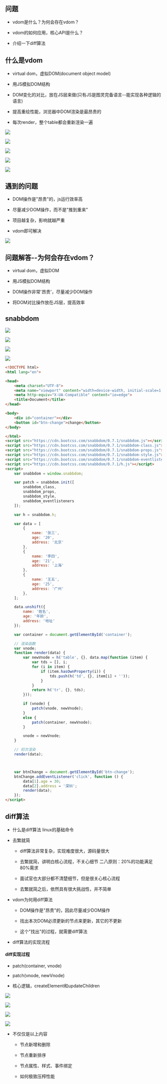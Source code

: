## 问题

* vdom是什么？为何会存在vdom？

* vdom的如何应用，核心API是什么？

* 介绍一下diff算法



## 什么是vdom

* virtual dom，虚拟DOM(document object model)

* 用JS模拟DOM结构

* DOM变化的对比，放在JS层来做\(只有JS是图灵完备语言--能实现各种逻辑的语言\)

* 提高重绘性能，浏览器中DOM渲染是最昂贵的

- 每次render，整个table都会重新渲染一遍

![](/assets/360截图20180318184643532.jpg)

![](/assets/微信截图_20180701120835.png)

![](/assets/微信截图_20180701120811.png)

![](/assets/微信截图_20180701120725.png)

![](/assets/微信截图_20180701121341.png)



## 遇到的问题

* DOM操作是"昂贵"的，js运行效率高

* 尽量减少DOM操作，而不是"推到重来"

* 项目越复杂，影响就越严重

* vdom即可解决

![](/assets/360截图20180318203127426.jpg)



## 问题解答--为何会存在vdom？

* virtual dom，虚拟DOM

* 用JS模拟DOM结构

* DOM操作非常'昂贵'，尽量减少DOM操作

* 将DOM对比操作放在JS层，提高效率



## snabbdom

![](/assets/微信截图_20180701123038.png)

![](/assets/微信截图_20180701122853.png)

![](/assets/微信截图_20180701161315.png)

![](/assets/微信截图_20180701175743.png)

```html
<!DOCTYPE html>
<html lang="en">

<head>
    <meta charset="UTF-8">
    <meta name="viewport" content="width=device-width, initial-scale=1.0">
    <meta http-equiv="X-UA-Compatible" content="ie=edge">
    <title>Document</title>
</head>

<body>
    <div id="container"></div>
    <button id="btn-change">change</button>
</body>

</html>
<script src="https://cdn.bootcss.com/snabbdom/0.7.1/snabbdom.js"></script>
<script src="https://cdn.bootcss.com/snabbdom/0.7.1/snabbdom-class.js"></script>
<script src="https://cdn.bootcss.com/snabbdom/0.7.1/snabbdom-props.js"></script>
<script src="https://cdn.bootcss.com/snabbdom/0.7.1/snabbdom-style.js"></script>
<script src="https://cdn.bootcss.com/snabbdom/0.7.1/snabbdom-eventlisteners.js"></script>
<script src="https://cdn.bootcss.com/snabbdom/0.7.1/h.js"></script>
<script>
    var snabbdom = window.snabbdom;

    var patch = snabbdom.init([
        snabbdom_class,
        snabbdom_props,
        snabbdom_style,
        snabbdom_eventlisteners
    ]);

    var h = snabbdom.h;

    var data = [
        {
            name: '张三',
            age: '20',
            address: '北京'
        },
        {
            name: '李四',
            age: '21',
            address: '上海'
        },
        {
            name: '王五',
            age: '25',
            address: '广州'
        },
    ];

    data.unshift({
        name: '姓名',
        age: '年龄',
        address: '地址'
    });

    var container = document.getElementById('container');

    // 渲染函数
    var vnode;
    function render(data) {
        var newVnode = h('table', {}, data.map(function (item) {
            var tds = [], i;
            for (i in item) {
                if (item.hasOwnProperty(i)) {
                    tds.push(h('td', {}, item[i] + ''));
                }
            }
            return h('tr', {}, tds);
        }));

        if (vnode) {
            patch(vnode, newVnode);
        }
        else {
            patch(container, newVnode);
        }

        vnode = newVnode;
    }

    // 初次渲染
    render(data);



    var btnChange = document.getElementById('btn-change');
    btnChange.addEventListener('click', function () {
        data[1].age = 30;
        data[2].address = '深圳';
        render(data);
    });
</script>
```




## diff算法

- 什么是diff算法    linux的基础命令

- 去繁就简

    - diff算法非常复杂，实现难度很大，源码量很大
    
    - 去繁就简，讲明白核心流程，不关心细节    二八原则：20%的功能满足80%需求

    - 面试官也大部分都不清楚细节，但是很关心核心流程
    
    - 去繁就简之后，依然具有很大挑战性，并不简单
    
- vdom为何用diff算法

    - DOM操作是"昂贵"的，因此尽量减少DOM操作
    
    - 找出本次DOM必须更新的节点来更新，其它的不更新
    
    - 这个"找出"的过程，就需要diff算法

- diff算法的实现流程




#### diff实现过程

- patch(container, vnode)

- patch(vnode, newVnode)

- 核心逻辑，createElement和updateChildren

![](/assets/微信截图_20180701182725.png)

![](/assets/微信截图_20180701182920.png)

![](/assets/微信截图_20180701190556.png)

![](/assets/微信截图_20180701191041.png)

- 不仅仅是以上内容

    - 节点新增和删除
    
    - 节点重新排序
    
    - 节点属性、样式、事件绑定
    
    - 如何极致压榨性能
































































